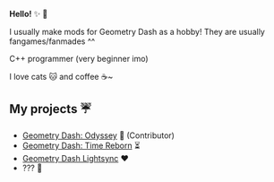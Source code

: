 **Hello!** ✨ 👋

I usually make mods for Geometry Dash as a hobby! They are usually fangames/fanmades ^^

C++ programmer (very beginner imo)

I love cats 🐱 and coffee ☕~

## My projects ☔
* [Geometry Dash: Odyssey](https://github.com/Chumiu/GeometryDash-Odyssey) 🌈 (Contributor)
* [Geometry Dash: Time Reborn](https://github.com/Chumiu/GeometryDash-TimeReborn) ⏳
* [Geometry Dash Lightsync](https://github.com/GeometryDash-Lightsync) ♥️
* ??? 💫

<!--
**Chumiu/chumiu** is a ✨ _special_ ✨ repository because its `README.md` (this file) appears on your GitHub profile.

Here are some ideas to get you started:

- 🔭 I’m currently working on ...
- 🌱 I’m currently learning ...
- 👯 I’m looking to collaborate on ...
- 🤔 I’m looking for help with ...
- 💬 Ask me about ...
- 📫 How to reach me: ...
- 😄 Pronouns: ...
- ⚡ Fun fact: ...
-->
